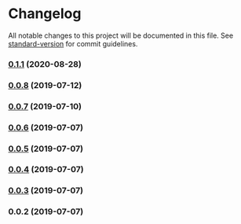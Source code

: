 # Changelog

All notable changes to this project will be documented in this file. See [standard-version](https://github.com/conventional-changelog/standard-version) for commit guidelines.

### [0.1.1](https://github.com/alanprivet/nuxt-auth0-spa/compare/v0.0.8...v0.1.1) (2020-08-28)

### [0.0.8](https://github.com/corocn/auth0-spa-module/compare/v0.0.7...v0.0.8) (2019-07-12)



### [0.0.7](https://github.com/corocn/auth0-spa-module/compare/v0.0.6...v0.0.7) (2019-07-10)



### [0.0.6](https://github.com/corocn/auth0-spa-module/compare/v0.0.5...v0.0.6) (2019-07-07)



### [0.0.5](https://github.com/corocn/auth0-spa-module/compare/v0.0.4...v0.0.5) (2019-07-07)



### [0.0.4](https://github.com/corocn/auth0-spa-module/compare/v0.0.3...v0.0.4) (2019-07-07)



### [0.0.3](https://github.com/corocn/auth0-spa-module/compare/v0.0.2...v0.0.3) (2019-07-07)



### 0.0.2 (2019-07-07)
